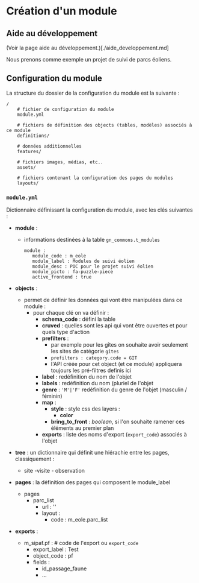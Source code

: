 # Création d'un module

## Aide au développement


(Voir la page aide au développement.)[./aide_developpement.md]










Nous prenons comme exemple un projet de suivi de parcs éoliens.

## Configuration du module

La structure du dossier de la configuration du module est la suivante :

```
/
    # fichier de configuration du module
    module.yml

    # fichiers de définition des objects (tables, modèles) associés à ce module
    definitions/

    # données additionnelles
    features/

    # fichiers images, médias, etc..
    assets/

    # fichiers contenant la configuration des pages du modules
    layouts/
```

### `module.yml`

Dictionnaire définissant la configuration du module, avec les clés suivantes :

- **module** :
   - informations destinées à la table `gn_commons.t_modules`

     ```
     module :
        module_code : m_eole
        module_label : Modules de suivi éolien
        module_desc : POC pour le projet suivi éolien
        module_picto : fa-puzzle-piece
        active_frontend : true
     ```

- **objects** :
   - permet de définir les données qui vont être manipulées dans ce module :   
      - pour chaque clé on va définir :   
         - **schema_code** : défini la table
         - **cruved** : quelles sont les api qui vont être ouvertes et pour quels type d'action
         - **prefilters** :
            - par exemple pour les gîtes on souhaite avoir seulement les sites de catégorie `gîtes`
            - `prefilters : category.code = GIT`
            - l'API créée pour cet object (et ce module) appliquera toujours les pré-filtres definis ici
         - **label** : redéfinition du nom de l'objet
         - **labels** : redéfinition du nom (pluriel de l'objet
         - **genre** : `'M'|'F'` redéfinition du genre de l'objet (masculin / féminin)
         - **map** : 
            - **style** : style css des layers :
               - **color**
            - **bring_to_front** : *boolean*, si l'on souhaite ramener ces éléments au premier plan
         - **exports** : liste des noms d'export (`export_code`) associés à l'objet

- **tree** : un dictionnaire qui définit une hiérachie entre les pages, classiquement :
   - site
      -visite
         - observation

- **pages** : la définition des pages qui composent le module_label
   - pages
      - parc_list
         - url : '' 
         - layout : 
            - code : m_eole.parc_list

- **exports** :
   - m_sipaf.pf : # code de l'export ou `export_code`
      - export_label : Test
      - object_code : pf
      - fields : 
         - id_passage_faune 
         - ...
